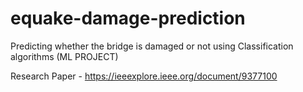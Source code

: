 # equake-damage-prediction
Predicting whether the bridge is damaged or not using Classification algorithms (ML PROJECT)

Research Paper - https://ieeexplore.ieee.org/document/9377100
